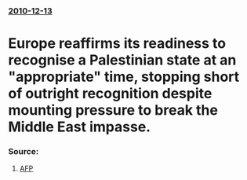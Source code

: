 ### [2010-12-13](/news/2010/12/13/index.md)

# Europe reaffirms its readiness to recognise a Palestinian state at an "appropriate" time, stopping short of outright recognition despite mounting pressure to break the Middle East impasse. 




### Source:

1. [AFP](http://www.google.com/hostednews/afp/article/ALeqM5iMyCQsbvMiNuqOpcOI0SmGU9DgtA?docId=CNG.85d0025a8145a0ffde7323d6b2c409a4.8b1)
